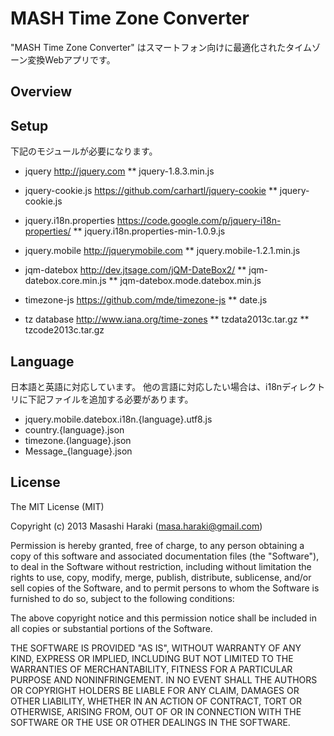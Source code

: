 ﻿# MASH Time Zone Converter

"MASH Time Zone Converter" はスマートフォン向けに最適化されたタイムゾーン変換Webアプリです。

## Overview


## Setup

下記のモジュールが必要になります。

* jquery <http://jquery.com>
** jquery-1.8.3.min.js

* jquery-cookie.js <https://github.com/carhartl/jquery-cookie>
** jquery-cookie.js

* jquery.i18n.properties <https://code.google.com/p/jquery-i18n-properties/>
** jquery.i18n.properties-min-1.0.9.js

* jquery.mobile <http://jquerymobile.com>
** jquery.mobile-1.2.1.min.js

* jqm-datebox <http://dev.jtsage.com/jQM-DateBox2/>
** jqm-datebox.core.min.js
** jqm-datebox.mode.datebox.min.js

* timezone-js <https://github.com/mde/timezone-js>
** date.js

* tz database <http://www.iana.org/time-zones>
** tzdata2013c.tar.gz
** tzcode2013c.tar.gz

## Language

日本語と英語に対応しています。
他の言語に対応したい場合は、i18nディレクトリに下記ファイルを追加する必要があります。

* jquery.mobile.datebox.i18n.{language}.utf8.js
* country.{language}.json
* timezone.{language}.json
* Message_{language}.json

## License

The MIT License (MIT)

Copyright (c) 2013 Masashi Haraki (masa.haraki@gmail.com)

Permission is hereby granted, free of charge, to any person obtaining a copy
of this software and associated documentation files (the "Software"), to deal
in the Software without restriction, including without limitation the rights
to use, copy, modify, merge, publish, distribute, sublicense, and/or sell
copies of the Software, and to permit persons to whom the Software is
furnished to do so, subject to the following conditions:

The above copyright notice and this permission notice shall be included in
all copies or substantial portions of the Software.

THE SOFTWARE IS PROVIDED "AS IS", WITHOUT WARRANTY OF ANY KIND, EXPRESS OR
IMPLIED, INCLUDING BUT NOT LIMITED TO THE WARRANTIES OF MERCHANTABILITY,
FITNESS FOR A PARTICULAR PURPOSE AND NONINFRINGEMENT. IN NO EVENT SHALL THE
AUTHORS OR COPYRIGHT HOLDERS BE LIABLE FOR ANY CLAIM, DAMAGES OR OTHER
LIABILITY, WHETHER IN AN ACTION OF CONTRACT, TORT OR OTHERWISE, ARISING FROM,
OUT OF OR IN CONNECTION WITH THE SOFTWARE OR THE USE OR OTHER DEALINGS IN
THE SOFTWARE.
